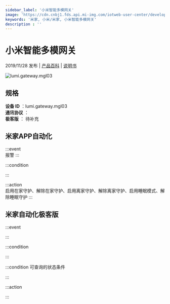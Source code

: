 ```yaml
---
sidebar_label: '小米智能多模网关'
image: 'https://cdn.cnbj1.fds.api.mi-img.com/iotweb-user-center/developer_1679047578379TfLIXG21.png?GalaxyAccessKeyId=AKVGLQWBOVIRQ3XLEW&Expires=9223372036854775807&Signature=AftBeMAmZcUo1BNh/CSZFFBFLqg='
keywords: '米家, 小米/米家, 小米智能多模网关'
description : ''
---
```

# 小米智能多模网关

2019/11/28 发布 | [产品百科](https://home.mi.com/webapp/content/baike/product/index.html?model=lumi.gateway.mgl03/) | [说明书](https://home.mi.com/views/introduction.html?model=lumi.gateway.mgl03&region=cn)

![lumi.gateway.mgl03](https://cdn.cnbj1.fds.api.mi-img.com/iotweb-user-center/developer_1679047578379TfLIXG21.png?GalaxyAccessKeyId=AKVGLQWBOVIRQ3XLEW&Expires=9223372036854775807&Signature=AftBeMAmZcUo1BNh/CSZFFBFLqg=)

## 规格  
> 
**设备 ID** ：lumi.gateway.mgl03  
**通讯协议** ：  
**极客版**  ： 待补充 


## 米家APP自动化  

:::event  
报警
:::

:::condition  

:::

:::action   
启用在家守护、解除在家守护、启用离家守护、解除离家守护、启用睡眠模式、解除睡眠守护
:::

## 米家自动化极客版  

:::event  

:::

:::condition  

:::

:::condition 可查询的状态条件  

:::

:::action  

:::

        

